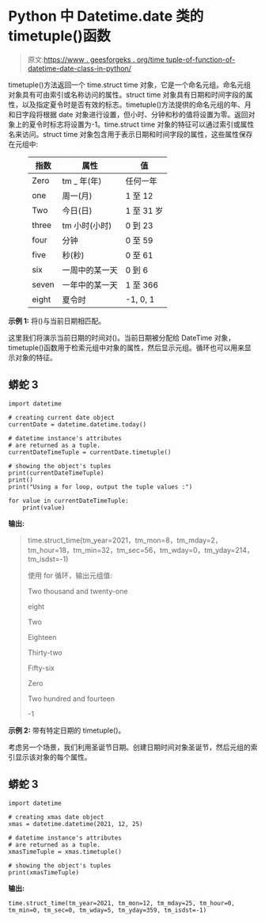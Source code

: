 # Python 中 Datetime.date 类的 timetuple()函数

> 原文:[https://www . geesforgeks . org/time tuple-of-function-of-datetime-date-class-in-python/](https://www.geeksforgeeks.org/timetuple-function-of-datetime-date-class-in-python/)

timetuple()方法返回一个 time.struct time 对象，它是一个命名元组。命名元组对象具有可由索引或名称访问的属性。struct time 对象具有日期和时间字段的属性，以及指定夏令时是否有效的标志。timetuple()方法提供的命名元组的年、月和日字段将根据 date 对象进行设置，但小时、分钟和秒的值将设置为零。返回对象上的夏令时标志将设置为-1。time.struct time 对象的特征可以通过索引或属性名来访问。struct time 对象包含用于表示日期和时间字段的属性，这些属性保存在元组中:

<figure class="table">

| **指数** | **属性** | **值** |
| --- | --- | --- |
| Zero | tm _ 年(年) | 任何一年 |
| one | 周一(月) | 1 至 12 |
| Two | 今日(日) | 1 至 31 岁 |
| three | tm 小时(小时) | 0 到 23 |
| four | 分钟 | 0 至 59 |
| five | 秒(秒) | 0 至 61 |
| six | 一周中的某一天 | 0 到 6 |
| seven | 一年中的某一天 | 1 至 366 |
| eight | 夏令时 | -1, 0, 1 |

</figure>

**示例 1:** 将()与当前日期相匹配。

这里我们将演示当前日期的时间对()。当前日期被分配给 DateTime 对象，timetuple()函数用于检索元组中对象的属性，然后显示元组。循环也可以用来显示对象的特征。

## 蟒蛇 3

```
import datetime

# creating current date object
currentDate = datetime.datetime.today()

# datetime instance's attributes
# are returned as a tuple.
currentDateTimeTuple = currentDate.timetuple()

# showing the object's tuples
print(currentDateTimeTuple)
print()
print("Using a for loop, output the tuple values :")

for value in currentDateTimeTuple:
    print(value)
```

**输出:**

> time.struct_time(tm_year=2021，tm_mon=8，tm_mday=2，tm_hour=18，tm_min=32，tm_sec=56，tm_wday=0，tm_yday=214，tm_isdst=-1)
> 
> 使用 for 循环，输出元组值:
> 
> Two thousand and twenty-one
> 
> eight
> 
> Two
> 
> Eighteen
> 
> Thirty-two
> 
> Fifty-six
> 
> Zero
> 
> Two hundred and fourteen
> 
> -1

**示例 2:** 带有特定日期的 timetuple()。

考虑另一个场景，我们利用圣诞节日期。创建日期时间对象圣诞节，然后元组的索引显示该对象的每个属性。

## 蟒蛇 3

```
import datetime

# creating xmas date object
xmas = datetime.datetime(2021, 12, 25)

# datetime instance's attributes
# are returned as a tuple.
xmasTimeTuple = xmas.timetuple()

# showing the object's tuples
print(xmasTimeTuple)
```

**输出:**

```
time.struct_time(tm_year=2021, tm_mon=12, tm_mday=25, tm_hour=0, tm_min=0, tm_sec=0, tm_wday=5, tm_yday=359, tm_isdst=-1)
```